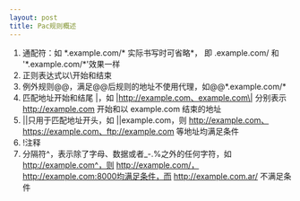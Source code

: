 ```yaml
---
layout: post
title: Pac规则概述
---
```


1. 通配符：如 \*.example.com/\* 实际书写时可省略*， 即 .example.com/ 和 '\*.example.com/\*'效果一样
2. 正则表达式以\开始和结束
3. 例外规则@@，满足@@后规则的地址不使用代理，如@@\*.example.com/\*
4. 匹配地址开始和结尾 \|，如 \|http://example.com、example.com\| 分别表示 http://example.com 开始和以 example.com 结束的地址
5. \|\|只用于匹配地址开头，如 \|\|example.com，则 http://example.com、https://example.com、ftp://example.com 等地址均满足条件
6. !注释
7. 分隔符^，表示除了字母、数据或者_-.%之外的任何字符，如 http://example.com^，则 http://example.com/，http://example.com:8000均满足条件，而 http://example.com.ar/ 不满足条件